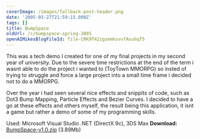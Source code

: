 ```yaml
---
coverImage: /images/fallback-post-header.png
date: '2005-03-27T21:59:15.000Z'
tags: []
title: BumpSpace
oldUrl: /c/bumpspace-spring-2005
openAIMikesBlogFileId: file-CRK9T42zgsemhsvvfAsuhqT5
---
```


This was a tech demo I created for one of my final projects in my second year of university. Due to the severe time restrictions at the end of the term i wasnt able to do the project i wanted to (ToyTown MMORPG) so insted of trying to struggle and force a large project into a small time frame i decided not to do a MMORPG.

<!-- more -->

Over the year i had seen several nice effects and snippits of code, such as Dot3 Bump Mapping, Particle Effects and Bezier Curves. I decided to have a go at these effects and others myself, the result being this application, it isnt a game but rather a demo of some of my programming skills.

Used: Microsoft Visual Studio .NET (DirectX 9c), 3DS Max
**Download:** [BumpSpace-v1.0.zip](https://www.mikecann.blog/Files/BumpSpace-v1.0.zip) (3.89Mb)
